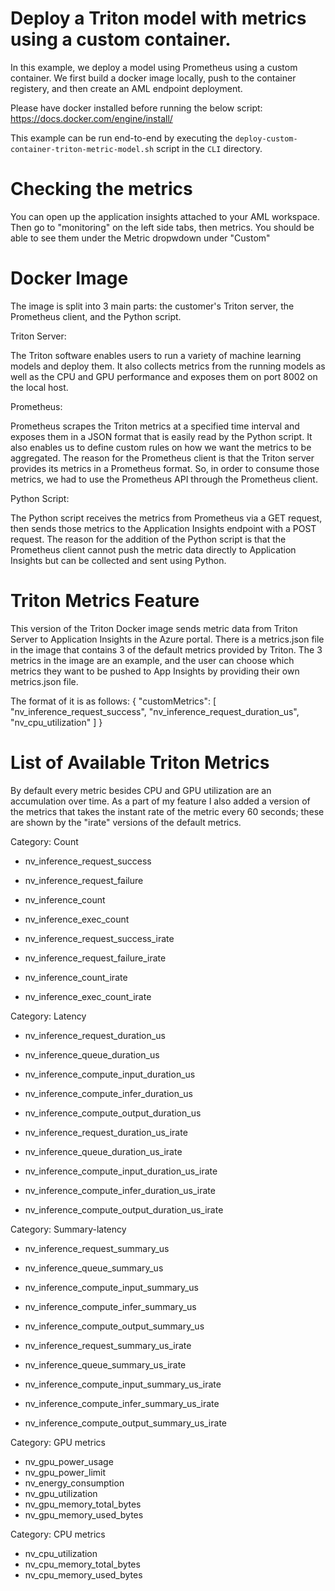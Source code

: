 # Deploy a Triton model with metrics using a custom container. 

In this example, we deploy a model using Prometheus using a custom container. We first build a docker image locally, push to the container registery, and then create an AML endpoint deployment.

Please have docker installed before running the below script: https://docs.docker.com/engine/install/

This example can be run end-to-end by executing the `deploy-custom-container-triton-metric-model.sh` script in the `CLI` directory.

# Checking the metrics

You can open up the application insights attached to your AML workspace. Then go to "monitoring" on the left side tabs, then metrics. You should be able to see them under the Metric dropwdown under "Custom"

# Docker Image

The image is split into 3 main parts: the customer's Triton server, the Prometheus client, and the Python script. 

Triton Server: 

The Triton software enables users to run a variety of machine learning models and deploy them. It also collects metrics from the running models as well as the CPU and GPU performance and exposes them on port 8002 on the local host. 

Prometheus: 

 Prometheus scrapes the Triton metrics at a specified time interval and exposes them in a JSON format that is easily read by the Python script. It also enables us to define custom rules on how we want the metrics to be aggregated. The reason for the Prometheus client is that the Triton server provides its metrics in a Prometheus format. So, in order to consume those metrics, we had to use the Prometheus API through the Prometheus client. 

Python Script: 

The Python script receives the metrics from Prometheus via a GET request, then sends those metrics to the Application Insights endpoint with a POST request. The reason for the addition of the Python script is that the Prometheus client cannot push the metric data directly to Application Insights but can be collected and sent using Python. 

# Triton Metrics Feature
This version of the Triton Docker image sends metric data from Triton Server to Application Insights in the Azure portal. There is a metrics.json file in the image that contains 3 of the default metrics provided by Triton. The 3 metrics in the image are an example, and the user can choose which metrics they want to be pushed to App Insights by providing their own metrics.json file. 

The format of it is as follows: 
{
    "customMetrics": [
    "nv_inference_request_success", 
    "nv_inference_request_duration_us", 
    "nv_cpu_utilization"
                     ]
}

# List of Available Triton Metrics
By default every metric besides CPU and GPU utilization are an accumulation over time. As a part of my feature I also added a version of the metrics that takes the instant rate of the metric every 60 seconds; these are shown by the "irate" versions of the default metrics.

Category: Count
- nv_inference_request_success
- nv_inference_request_failure
- nv_inference_count
- nv_inference_exec_count

- nv_inference_request_success_irate
- nv_inference_request_failure_irate
- nv_inference_count_irate
- nv_inference_exec_count_irate


Category: Latency
- nv_inference_request_duration_us
- nv_inference_queue_duration_us
- nv_inference_compute_input_duration_us
- nv_inference_compute_infer_duration_us
- nv_inference_compute_output_duration_us

- nv_inference_request_duration_us_irate
- nv_inference_queue_duration_us_irate
- nv_inference_compute_input_duration_us_irate
- nv_inference_compute_infer_duration_us_irate
- nv_inference_compute_output_duration_us_irate


Category: Summary-latency
- nv_inference_request_summary_us
- nv_inference_queue_summary_us
- nv_inference_compute_input_summary_us
- nv_inference_compute_infer_summary_us
- nv_inference_compute_output_summary_us

- nv_inference_request_summary_us_irate
- nv_inference_queue_summary_us_irate
- nv_inference_compute_input_summary_us_irate
- nv_inference_compute_infer_summary_us_irate
- nv_inference_compute_output_summary_us_irate


Category: GPU metrics
- nv_gpu_power_usage
- nv_gpu_power_limit
- nv_energy_consumption
- nv_gpu_utilization
- nv_gpu_memory_total_bytes
- nv_gpu_memory_used_bytes

Category: CPU metrics
- nv_cpu_utilization
- nv_cpu_memory_total_bytes
- nv_cpu_memory_used_bytes